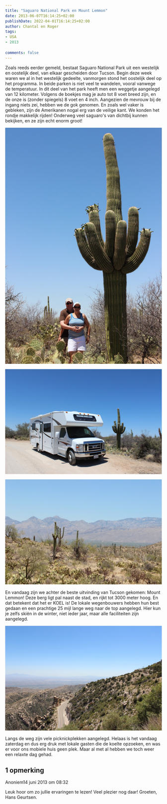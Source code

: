 ```yaml
---
title: "Saguaro National Park en Mount Lemmon"
date: 2013-06-07T16:14:25+02:00
publishDate: 2022-04-01T16:14:25+02:00
author: Chantal en Roger
tags:
- USA
- 2013

comments: false
---
```


Zoals reeds eerder gemeld, bestaat Saguaro National Park uit een westelijk en oostelijk deel, van elkaar gescheiden door Tucson. Begin deze week waren we al in het westelijk gedeelte, vanmorgen stond het oostelijk deel op het programma. In beide parken is niet veel te wandelen, vooral vanwege de temperatuur. In dit deel van het park heeft men een weggetje aangelegd van 12 kilometer. Volgens de boekjes mag je auto tot 8 voet breed zijn, en de onze is (zonder spiegels) 8 voet en 4 inch. Aangezien de mevrouw bij de ingang niets zei, hebben we de gok genomen. En zoals wel vaker is gebleken, zijn de Amerikanen nogal erg van de veilige kant. We konden het rondje makkelijk rijden! Onderweg veel saguaro's van dichtbij kunnen bekijken, en ze zijn echt enorm groot!

![Saguaro National Park](./images/IMG_3018.JPG)

![Saguaro National Park](./images/IMG_3021.JPG)

![Saguaro National Park](./images/IMG_3035.JPG)

En vandaag zijn we achter de beste uitvinding van Tucson gekomen: Mount Lemmon! Deze berg ligt pal naast de stad, en rijkt tot 3000 meter hoog. En dat betekent dat het er KOEL is! De lokale wegenbouwers hebben hun best gedaan en een prachtige 25 mijl lange weg naar de top aangelegd. Hier kun je zelfs skiën in de winter, niet ieder jaar, maar alle faciliteiten zijn aangelegd.

![Mount Lemmon](./images/IMG_3038.JPG)

Langs de weg zijn vele picknickplekken aangelegd. Helaas is het vandaag zaterdag en dus erg druk met lokale gasten die de koelte opzoeken, en was er voor ons mobiele huis geen plek. Maar al met al hebben we toch weer een relaxte dag gehad.

## 1 opmerking

Anoniem14 juni 2013 om 08:32

Leuk hoor om zo jullie ervaringen te lezen! Veel plezier nog daar! Groeten, Hans Geurtsen.
